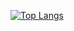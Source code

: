 [![Top Langs](https://github-readme-stats.vercel.app/api/top-langs/?username=YoshikawaMei
)](https://github.com/anuraghazra/github-readme-stats)
